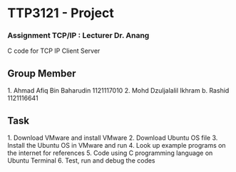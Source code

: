 # TTP3121 - Project
<h3>Assignment TCP/IP : Lecturer Dr. Anang</h3>
C code for TCP IP Client Server

<h2> Group Member </h2>
1. Ahmad Afiq Bin Baharudin 1121117010
2. Mohd Dzuljalalil Ikhram b. Rashid 1121116641

<h2> Task </h2>
1. Download VMware and install VMware
2. Download Ubuntu OS file
3. Install the Ubuntu OS in VMware and run
4. Look up example programs on the internet for references
5. Code using C programming language on Ubuntu Terminal
6. Test, run and debug the codes


